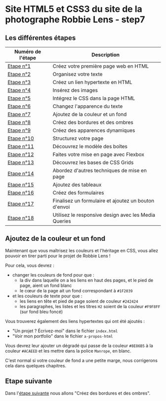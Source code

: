 # Site HTML5 et CSS3 du site de la photographe Robbie Lens - step7

## Les différentes étapes

| Numéro de l'étape                                                                         | Description                                          |
| ----------------------------------------------------------------------------------------- | ---------------------------------------------------- |
| <a href="https://github.com/GregLeBarbar/html-css-robbie-lens/tree/step1">Etape n°1</a>   | Créez votre première page web en HTML                |
| <a href="https://github.com/GregLeBarbar/html-css-robbie-lens/tree/step2">Etape n°2</a>   | Organisez votre texte                                |
| <a href="https://github.com/GregLeBarbar/html-css-robbie-lens/tree/step3">Etape n°3</a>   | Créez un lien hypertexte en HTML                     |
| <a href="https://github.com/GregLeBarbar/html-css-robbie-lens/tree/step4">Etape n°4</a>   | Insérez des images                                   |
| <a href="https://github.com/GregLeBarbar/html-css-robbie-lens/tree/step5">Etape n°5</a>   | Intégrez le CSS dans la page HTML                    |
| <a href="https://github.com/GregLeBarbar/html-css-robbie-lens/tree/step6">Etape n°6</a>   | Changez l'apparence du texte                         |
| <a href="https://github.com/GregLeBarbar/html-css-robbie-lens/tree/step7">Etape n°7</a>   | Ajoutez de la couleur et un fond                     |
| <a href="https://github.com/GregLeBarbar/html-css-robbie-lens/tree/step8">Etape n°8</a>   | Créez des bordures et des ombres                     |
| <a href="https://github.com/GregLeBarbar/html-css-robbie-lens/tree/step9">Etape n°9</a>   | Créez des apparences dynamiques                      |
| <a href="https://github.com/GregLeBarbar/html-css-robbie-lens/tree/step10">Etape n°10</a> | Structurez votre page                                |
| <a href="https://github.com/GregLeBarbar/html-css-robbie-lens/tree/step11">Etape n°11</a> | Découvrez le modèle des boîtes                       |
| <a href="https://github.com/GregLeBarbar/html-css-robbie-lens/tree/step12">Etape n°12</a> | Faites votre mise en page avec Flexbox               |
| <a href="https://github.com/GregLeBarbar/html-css-robbie-lens/tree/step13">Etape n°13</a> | Découvrez les bases de CSS Grids                     |
| <a href="https://github.com/GregLeBarbar/html-css-robbie-lens/tree/step14">Etape n°14</a> | Abordez d'autres techniques de mise en page          |
| <a href="https://github.com/GregLeBarbar/html-css-robbie-lens/tree/step15">Etape n°15</a> | Ajoutez des tableaux                                 |
| <a href="https://github.com/GregLeBarbar/html-css-robbie-lens/tree/step16">Etape n°16</a> | Créez des formulaires                                |
| <a href="https://github.com/GregLeBarbar/html-css-robbie-lens/tree/step17">Etape n°17</a> | Finalisez un formulaire et ajoutez un bouton d'envoi |
| <a href="https://github.com/GregLeBarbar/html-css-robbie-lens/tree/step18">Etape n°18</a> | Utilisez le responsive design avec les Media Queries |

## Ajoutez de la couleur et un fond

Maintenant que vous maîtrisez les couleurs et l'héritage en CSS, vous allez pouvoir en tirer parti pour le projet de Robbie Lens !

Pour cela, vous devrez :

- changer les couleurs de fond pour que :
  - la div dans laquelle on a les liens en haut des pages, et le pied de page, aient un fond blanc
  - le cœur de la page ait un fond correspondant à `#1F2039`
- et les couleurs de texte pour que :
  - les liens en tête et pied de page soient de couleur `#242424`
  - les paragraphes, les listes et les titres `H2` soient de la couleur `#F9F8FF` (sur fond bleu foncé)

Vous trouverez également des liens hypertextes qui ont été ajoutés :

- "Un projet ? Écrivez-moi" dans le fichier `index.html`
- "Voir mon portfolio" dans le fichier `a-propos-html`

Vous devrez leur ajouter un dégradé qui passe de la couleur `#8E86B5` à la couleur `#ACAEED` et les mettre dans la police `Manrope`, en blanc.

C'est normal si votre couleur de fond a une petite marge, nous corrigerons cela dans quelques chapitres.

## Etape suivante

Dans l'<a href="https://github.com/GregLeBarbar/html-css-robbie-lens/tree/step8">étape suivante</a> nous allons "Créez des bordures et des ombres".
